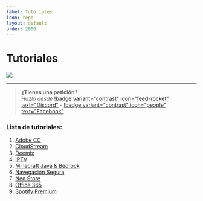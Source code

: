```yaml
---
label: Tutoriales
icon: repo
layout: default
order: 2000
---
```


# Tutoriales

![](https://i.postimg.cc/KzL1PCBG/Header-Tutos.png)

---

> **¿Tienes una petición?**       
> *Hazlo desde* [!badge variant="contrast" icon="feed-rocket" text="Discord"](https://discord.gg/hVKeY3uEru) - [!badge variant="contrast" icon="people" text="Facebook"](https://www.facebook.com/dex.noir.room)

### Lista de tutoriales:

1. [Adobe CC](adobeCC.md)
2. [CloudStream](cloudstream.md)
3. [Deemix](deemix.md)
4. [IPTV](IPTV.md)
5. [Minecraft Java & Bedrock](minecraft.md)
6. [Navegación Segura](navega-seguro.md)
7. [Neo Store](neostore.md)
8. [Office 365](O365.md)
9. [Spotify Premium](spotify-premium.md)
